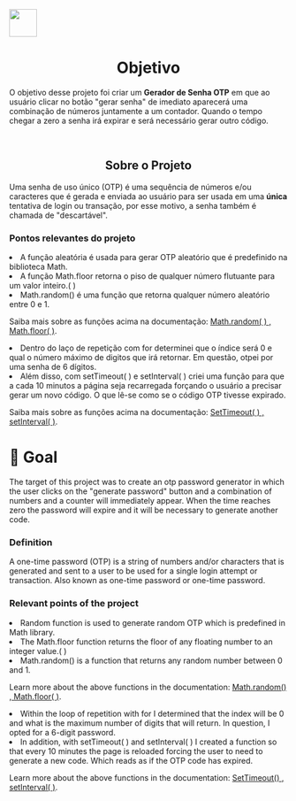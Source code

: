  <img src="https://cdn.pixabay.com/photo/2015/04/23/17/41/javascript-736400_960_720.png" height="50" width="50"/>

<h1 align="center">Objetivo</h1>
  <p>O objetivo desse projeto foi criar um <b>Gerador de Senha OTP</b> em que ao usuário clicar no botão "gerar senha" de imediato aparecerá uma combinação de números juntamente a um contador. Quando o tempo chegar a zero a senha irá expirar e será necessário gerar outro código.</p>

<br> 

<h2 align="center">Sobre o Projeto</h2>
<p>Uma senha de uso único (OTP) é uma sequência de números e/ou caracteres que é gerada e enviada ao usuário para ser usada em uma <b>única</b> tentativa de login ou transação, por esse motivo, a senha também é chamada de "descartável".</p>

<h3>Pontos relevantes do projeto</h3>
<li>A função aleatória é usada para gerar OTP aleatório que é predefinido na biblioteca Math.</li>
<li>A função Math.floor retorna o piso de qualquer número flutuante para um valor inteiro.( )</li>
<li>Math.random() é uma função que retorna qualquer número aleatório entre 0 e 1.</li>
<p>Saiba mais sobre as funções acima na documentação: <a href="https://developer.mozilla.org/pt-BR/docs/Web/JavaScript/Reference/Global_Objects/Math/random#:~:text=A%20fun%C3%A7%C3%A3o%20Math.,dimensionar%20para%20um%20intervalo%20desejado.">Math.random( ) , <a href="https://developer.mozilla.org/pt-BR/docs/Web/JavaScript/Reference/Global_Objects/Math/floor#:~:text=A%20fun%C3%A7%C3%A3o%20Math.,dentre%20o%20n%C3%BAmero%20%22x%22.">Math.floor( )</a>.</p>
<li>Dentro do laço de repetição com for determinei que o índice será 0 e qual o número máximo de digitos que irá retornar. Em questão, otpei por uma senha de 6 dígitos.</li>
<li>Além disso, com setTimeout( ) e setInterval( ) criei uma função para que a cada 10 minutos a página seja recarregada forçando o usuário a precisar gerar um novo código. O que lê-se como se o código OTP tivesse expirado.</li>
<p>Saiba mais sobre as funções acima na documentação: <a href="https://developer.mozilla.org/en-US/docs/Web/API/setTimeout">SetTimeout( ) , <a href="https://developer.mozilla.org/pt-BR/docs/Web/API/setInterval">setInterval( )</a>.</p>


<h1>🚩 Goal</h1>
<p>The target of this project was to create an otp password generator in which the user clicks on the "generate password" button and a combination of numbers and a counter will immediately appear. When the time reaches zero the password will expire and it will be necessary to generate another code. </p>
<h3>Definition</h3>
<p>A one-time password (OTP) is a string of numbers and/or characters that is generated and sent to a user to be used for a single login attempt or transaction. Also known as one-time password or one-time password.</p>
<h3>Relevant points of the project</h3>
<li>Random function is used to generate random OTP which is predefined in Math library.</li>
<li>The Math.floor function returns the floor of any floating number to an integer value.( )</li>
<li>Math.random() is a function that returns any random number between 0 and 1.</li>
<p>Learn more about the above functions in the documentation: <a href="https://developer.mozilla.org/en-US/docs/Web/JavaScript/Reference/Global_Objects/Math/random#:~:text= A%20fun%C3%A7%C3%A3o%20Math.,scale%20to%20um%20desiredinterval%20.">Math.random() , <a href="https://developer.mozilla.org/en- BR/docs/Web/JavaScript/Reference/Global_Objects/Math/floor#:~:text=A%20fun%C3%A7%C3%A3o%20Math.,de%20o%20n%C3%BAmero%20%22x% 22.">Math.floor( )</a>.</p>
<li>Within the loop of repetition with for I determined that the index will be 0 and what is the maximum number of digits that will return. In question, I opted for a 6-digit password.</li>
<li>In addition, with setTimeout( ) and setInterval( ) I created a function so that every 10 minutes the page is reloaded forcing the user to need to generate a new code. Which reads as if the OTP code has expired.</li>
<p>Learn more about the above functions in the documentation: <a href="https://developer.mozilla.org/en-US/docs/Web/API/setTimeout">SetTimeout() , <a href="https ://developer.mozilla.org/en-US/docs/Web/API/setInterval">setInterval( )</a>.</p>
